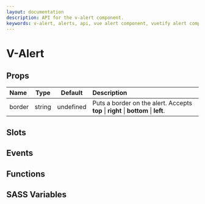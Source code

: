 ```yaml
---
layout: documentation
description: API for the v-alert component.
keywords: v-alert, alerts, api, vue alert component, vuetify alert component
---
```


# V-Alert

## Props
| Name | Type   | Default | Description |
| :--- | :---:  | :---:   | :---        |
| border | string | undefined | Puts a border on the alert. Accepts **top** \| **right** \| **bottom** \| **left**. |

## Slots

## Events

## Functions

## SASS Variables

<carbon-ad />

<up-next />

<vuetify-ad />

<contribute />
